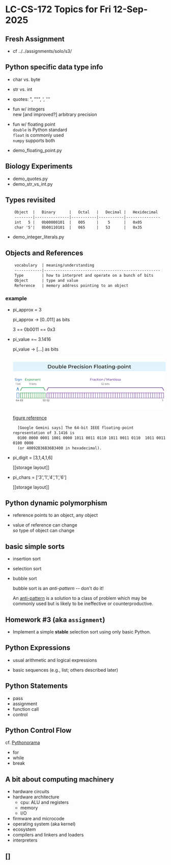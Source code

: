 # LC-CS-172 Topics for Fri 12-Sep-2025

## Fresh Assignment

* cf ../../assignments/solo/s3/

## Python specific data type info

- char vs. byte

- str vs. int

- quotes: ", """, ', '''

- fun w/ integers  
  new [and improved?] arbitrary precision

- fun w/ floating point  
  `double` is Python standard  
  `float` is commonly used  
  `numpy` supports both

* demo_floating_point.py

## Biology Experiments

* demo_quotes.py
* demo_str_vs_int.py

## Types revisited

		Object	|	Binary		| 	Octal	| 	Decimal	| 	Hexidecimal
		--------|---------------|-----------|-----------|---------------
		int   5	|	0b00000101	|	005		|	 5		|	0x05		
		char '5'|	0b00110101	|	065		|	53		|	0x35

* demo_integer_literals.py

## Objects and References

		vocabulary  | meaning/understanding
		------------|---------------------------------------------------
		Type		| how to interpret and operate on a bunch of bits
		Object 		| type and value	
		Reference	| memory address pointing to an object

### example

* pi_approx = 3

	pi_approx -> [0..011] as bits

	3 == 0b0011 == 0x3

* pi_value =~ 3.1416

	pi_value -> [...] as bits

    ![IEEE 754 64-bit format](IEEE_64bit_floating_point.png)

    [figure reference](https://www.lorric.com/en/Articles/flowmeter-technology/flowmeter-technology/floating-point)

		[Google Gemini says] The 64-bit IEEE floating-point representation of 3.1416 is
		0100 0000 0001 1001 0000 1011 0011 0110 1011 0011 0110  1011 0011 0100 0000
		(or 40092B36B36B3400 in hexadecimal).

* pi_digit = [3,1,4,1,6]

    [[storage layout]]

* pi_chars = ['3','1','4','1','6']

    [[storage layout]]

## Python dynamic polymorphism

* reference points to an object, any object

* value of reference can change  
  so type of object can change

## basic simple sorts

* insertion sort

* selection sort

* bubble sort

  bubble sort is an *anti-pattern* -- don't do it!

    An [anti-pattern](https://en.wikipedia.org/wiki/Anti-pattern) is a
    solution to a class of problem which may be commonly used but is
    likely to be ineffective or counterproductive.

## Homework #3 (aka `assignment`)

* Implement a simple **stable** selection sort using only basic Python.

## Python Expressions

* usual arithmetic and logical expressions

* basic sequences (e.g., list; others described later)

## Python Statements

* pass
* assignment
* function call
* control

## Python Control Flow

cf. [Pythonorama](https://github.com/alainkaegi/pythonorama/blob/main/control_structures/loops.md)

* for
* while
* break

## A bit about computing machinery

* hardware circuits
* hardware architecture
  - cpu: ALU and registers
  - memory
  - I/O
* firmware and microcode
* operating system (aka kernel)
* ecosystem
* compilers and linkers and loaders
* interpreters

## []
